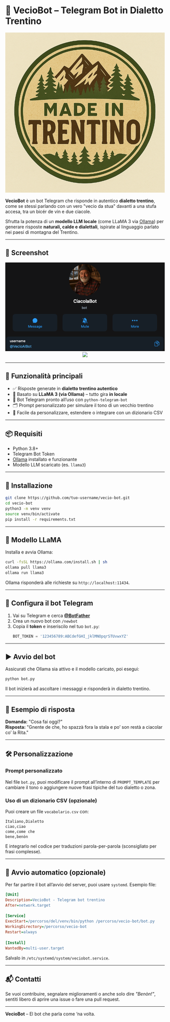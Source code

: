# 🧓 VecioBot – Telegram Bot in Dialetto Trentino

![Made in Trentino](img/made-in-trentino.png)

**VecioBot** è un bot Telegram che risponde in autentico **dialetto trentino**, come se stessi parlando con un vero "vecio da stua" davanti a una stufa accesa, tra un bicér de vin e due ciacole.

Sfrutta la potenza di un **modello LLM locale** (come LLaMA 3 via [Ollama](https://ollama.com)) per generare risposte **naturali, calde e dialettali**, ispirate al linguaggio parlato nei paesi di montagna del Trentino.

---

## 📸 Screenshot

<p align="center">
  <img src="img/vecio-screenshot.png" width="600">
  <img src="chat.png">
</p>

---

## 🚀 Funzionalità principali

- ✅ Risposte generate in **dialetto trentino autentico**
- 🧠 Basato su **LLaMA 3 (via Ollama)** – tutto gira **in locale**
- 💬 Bot Telegram pronto all’uso con `python-telegram-bot`
- 🗂️ Prompt personalizzato per simulare il tono di un vecchio trentino
- 🔁 Facile da personalizzare, estendere o integrare con un dizionario CSV

---

## 📦 Requisiti

- Python 3.8+
- Telegram Bot Token
- [Ollama](https://ollama.com) installato e funzionante
- Modello LLM scaricato (es. `llama3`)

---

## 🔧 Installazione

```bash
git clone https://github.com/tuo-username/vecio-bot.git
cd vecio-bot
python3 -m venv venv
source venv/bin/activate
pip install -r requirements.txt
```

---

## 🧠 Modello LLaMA

Installa e avvia Ollama:

```bash
curl -fsSL https://ollama.com/install.sh | sh
ollama pull llama3
ollama run llama3
```

Ollama risponderà alle richieste su `http://localhost:11434`.

---

## 🤖 Configura il bot Telegram

1. Vai su Telegram e cerca **[@BotFather](https://t.me/BotFather)**
2. Crea un nuovo bot con `/newbot`
3. Copia il **token** e inseriscilo nel tuo `bot.py`:
   ```python
   BOT_TOKEN = '123456789:ABCdefGHI_jklMNOpqrSTUvwxYZ'
   ```

---

## ▶️ Avvio del bot

Assicurati che Ollama sia attivo e il modello caricato, poi esegui:

```bash
python bot.py
```

Il bot inizierà ad ascoltare i messaggi e risponderà in dialetto trentino.

---

## 🧾 Esempio di risposta

**Domanda:** "Cosa fai oggi?"  
**Risposta:** "Gnente de che, ho spazzà fora la stala e po’ son restà a ciacolar co’ la Rita."

---

## 🛠️ Personalizzazione

### Prompt personalizzato

Nel file `bot.py`, puoi modificare il prompt all’interno di `PROMPT_TEMPLATE` per cambiare il tono o aggiungere nuove frasi tipiche del tuo dialetto o zona.

### Uso di un dizionario CSV (opzionale)

Puoi creare un file `vocabolario.csv` con:

```csv
Italiano,Dialetto
ciao,ciao
come,come che
bene,benòn
```

E integrarlo nel codice per traduzioni parola-per-parola (sconsigliato per frasi complesse).

---

## 🧠 Avvio automatico (opzionale)

Per far partire il bot all’avvio del server, puoi usare `systemd`. Esempio file:

```ini
[Unit]
Description=VecioBot - Telegram bot trentino
After=network.target

[Service]
ExecStart=/percorso/del/venv/bin/python /percorso/vecio-bot/bot.py
WorkingDirectory=/percorso/vecio-bot
Restart=always

[Install]
WantedBy=multi-user.target
```

Salvalo in `/etc/systemd/system/veciobot.service`.

---

## 📬 Contatti

Se vuoi contribuire, segnalare miglioramenti o anche solo dire *"Benòn!"*, sentiti libero di aprire una issue o fare una pull request.

---

**VecioBot** – El bot che parla come ‘na volta.
